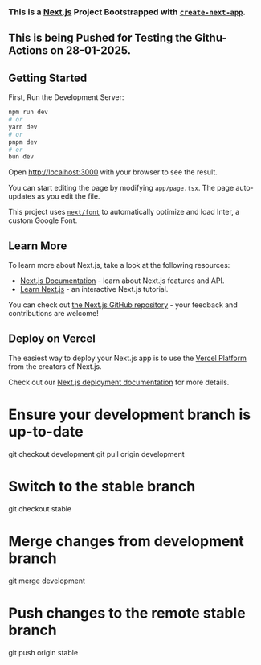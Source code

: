 ### This is a [Next.js](https://nextjs.org/) Project Bootstrapped with [`create-next-app`](https://github.com/vercel/next.js/tree/canary/packages/create-next-app).

## This is being Pushed for Testing the Githu-Actions on 28-01-2025.

## Getting Started

First, Run the Development Server:

```bash
npm run dev
# or
yarn dev
# or
pnpm dev
# or
bun dev
```

Open [http://localhost:3000](http://localhost:3000) with your browser to see the result.

You can start editing the page by modifying `app/page.tsx`. The page auto-updates as you edit the file.

This project uses [`next/font`](https://nextjs.org/docs/basic-features/font-optimization) to automatically optimize and load Inter, a custom Google Font.

## Learn More

To learn more about Next.js, take a look at the following resources:

- [Next.js Documentation](https://nextjs.org/docs) - learn about Next.js features and API.
- [Learn Next.js](https://nextjs.org/learn) - an interactive Next.js tutorial.

You can check out [the Next.js GitHub repository](https://github.com/vercel/next.js/) - your feedback and contributions are welcome!

## Deploy on Vercel

The easiest way to deploy your Next.js app is to use the [Vercel Platform](https://vercel.com/new?utm_medium=default-template&filter=next.js&utm_source=create-next-app&utm_campaign=create-next-app-readme) from the creators of Next.js.

Check out our [Next.js deployment documentation](https://nextjs.org/docs/deployment) for more details.

# Ensure your development branch is up-to-date

git checkout development
git pull origin development

# Switch to the stable branch

git checkout stable

# Merge changes from development branch

git merge development

# Push changes to the remote stable branch

git push origin stable

<!-- manish branch manishdev -->

<!-- Vscode Server Testing by Siva on 26/09/2024 -->


